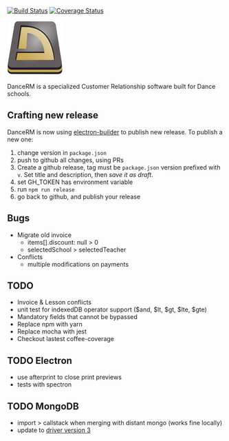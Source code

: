 [![Build Status][ci-badge]][ci-link] [![Coverage Status][coverage-badge]][coverage-link]

![Logo][logo]

DanceRM is a specialized Customer Relationship software built for Dance schools.

## Crafting new release

DanceRM is now using [electron-builder][builder] to publish new release.
To publish a new one:

1. change version in `package.json`
2. push to github all changes, using PRs
3. Create a github release, tag must be `package.json` version prefixed with `v`. Set title and description, then _save it as draft_.
4. set GH_TOKEN has environment variable
5. run `npm run release`
6. go back to github, and publish your release

## Bugs

- Migrate old invoice
  - items[].discount: null > 0
  - selectedSchool > selectedTeacher
- Conflicts
  - multiple modifications on payments

## TODO

- Invoice & Lesson conflicts
- unit test for indexedDB operator support ($and, $lt, $gt, $lte, $gte)
- Mandatory fields that cannot be bypassed
- Replace npm with yarn
- Replace mocha with jest
- Checkout lastest coffee-coverage

## TODO Electron

- use afterprint to close print previews
- tests with spectron

## TODO MongoDB

- import > callstack when merging with distant mongo (works fine locally)
- update to [driver version 3](https://github.com/mongodb/node-mongodb-native/blob/HEAD/CHANGES_3.0.0.md)

[logo]: https://github.com/feugy/dancerm/raw/master/app/style/img/dancerm.png
[ci-badge]: https://travis-ci.org/feugy/dancerm.svg?branch=master
[ci-link]: https://travis-ci.org/feugy/dancerm
[coverage-badge]: https://coveralls.io/repos/github/feugy/dancerm/badge.svg?branch=master
[coverage-link]: https://coveralls.io/github/feugy/dancerm?branch=master
[builder]: https://github.com/electron-userland/electron-builder
[github-releases]: https://help.github.com/articles/creating-releases/